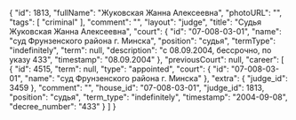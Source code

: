 {
    "id": 1813,
    "fullName": "Жуковская Жанна Алексеевна",
    "photoURL": "",
    "tags": [
        "criminal"
    ],
    "comment": "",
    "layout": "judge",
    "title": "Судья Жуковская Жанна Алексеевна",
    "court": {
        "id": "07-008-03-01",
        "name": "суд Фрунзенского района г. Минска",
        "position": "судья",
        "termType": "indefinitely",
        "term": null,
        "description": "c 08.09.2004, бессрочно, по указу 433",
        "timestamp": "08.09.2004"
    },
    "previousCourt": null,
    "career": [
        {
            "id": 4515,
            "term": null,
            "type": "appointed",
            "court": {
                "id": "07-008-03-01",
                "name": "суд Фрунзенского района г. Минска"
            },
            "extra": {
                "judge_id": 3459
            },
            "comment": "",
            "house_id": "07-008-03-01",
            "judge_id": 1813,
            "position": "судья",
            "term_type": "indefinitely",
            "timestamp": "2004-09-08",
            "decree_number": "433"
        }
    ]
}